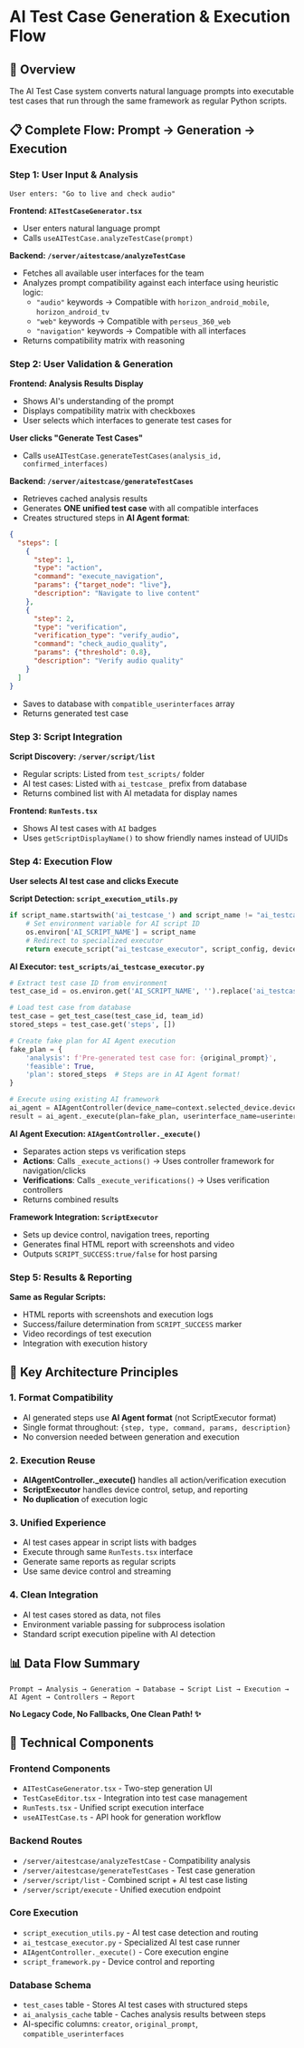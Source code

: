 # AI Test Case Generation & Execution Flow

## 🎯 Overview

The AI Test Case system converts natural language prompts into executable test cases that run through the same framework as regular Python scripts.

## 📋 Complete Flow: Prompt → Generation → Execution

### **Step 1: User Input & Analysis** 
```
User enters: "Go to live and check audio"
```

**Frontend: `AITestCaseGenerator.tsx`**
- User enters natural language prompt
- Calls `useAITestCase.analyzeTestCase(prompt)`

**Backend: `/server/aitestcase/analyzeTestCase`**
- Fetches all available user interfaces for the team
- Analyzes prompt compatibility against each interface using heuristic logic:
  - `"audio"` keywords → Compatible with `horizon_android_mobile`, `horizon_android_tv`
  - `"web"` keywords → Compatible with `perseus_360_web`
  - `"navigation"` keywords → Compatible with all interfaces
- Returns compatibility matrix with reasoning

### **Step 2: User Validation & Generation**

**Frontend: Analysis Results Display**
- Shows AI's understanding of the prompt
- Displays compatibility matrix with checkboxes
- User selects which interfaces to generate test cases for

**User clicks "Generate Test Cases"**
- Calls `useAITestCase.generateTestCases(analysis_id, confirmed_interfaces)`

**Backend: `/server/aitestcase/generateTestCases`**
- Retrieves cached analysis results
- Generates **ONE unified test case** with all compatible interfaces
- Creates structured steps in **AI Agent format**:

```json
{
  "steps": [
    {
      "step": 1,
      "type": "action",
      "command": "execute_navigation", 
      "params": {"target_node": "live"},
      "description": "Navigate to live content"
    },
    {
      "step": 2, 
      "type": "verification",
      "verification_type": "verify_audio",
      "command": "check_audio_quality",
      "params": {"threshold": 0.8},
      "description": "Verify audio quality"
    }
  ]
}
```

- Saves to database with `compatible_userinterfaces` array
- Returns generated test case

### **Step 3: Script Integration**

**Script Discovery: `/server/script/list`**
- Regular scripts: Listed from `test_scripts/` folder
- AI test cases: Listed with `ai_testcase_` prefix from database
- Returns combined list with AI metadata for display names

**Frontend: `RunTests.tsx`**
- Shows AI test cases with `AI` badges
- Uses `getScriptDisplayName()` to show friendly names instead of UUIDs

### **Step 4: Execution Flow**

**User selects AI test case and clicks Execute**

**Script Detection: `script_execution_utils.py`**
```python
if script_name.startswith('ai_testcase_') and script_name != "ai_testcase_executor":
    # Set environment variable for AI script ID
    os.environ['AI_SCRIPT_NAME'] = script_name
    # Redirect to specialized executor
    return execute_script("ai_testcase_executor", script_config, device_id, team_id)
```

**AI Executor: `test_scripts/ai_testcase_executor.py`**
```python
# Extract test case ID from environment
test_case_id = os.environ.get('AI_SCRIPT_NAME', '').replace('ai_testcase_', '')

# Load test case from database  
test_case = get_test_case(test_case_id, team_id)
stored_steps = test_case.get('steps', [])

# Create fake plan for AI Agent execution
fake_plan = {
    'analysis': f'Pre-generated test case for: {original_prompt}',
    'feasible': True,
    'plan': stored_steps  # Steps are in AI Agent format!
}

# Execute using existing AI framework
ai_agent = AIAgentController(device_name=context.selected_device.device_name)
result = ai_agent._execute(plan=fake_plan, userinterface_name=userinterface_name)
```

**AI Agent Execution: `AIAgentController._execute()`**
- Separates action steps vs verification steps
- **Actions**: Calls `_execute_actions()` → Uses controller framework for navigation/clicks
- **Verifications**: Calls `_execute_verifications()` → Uses verification controllers
- Returns combined results

**Framework Integration: `ScriptExecutor`**
- Sets up device control, navigation trees, reporting
- Generates final HTML report with screenshots and video
- Outputs `SCRIPT_SUCCESS:true/false` for host parsing

### **Step 5: Results & Reporting**

**Same as Regular Scripts:**
- HTML reports with screenshots and execution logs
- Success/failure determination from `SCRIPT_SUCCESS` marker
- Video recordings of test execution
- Integration with execution history

## 🔄 Key Architecture Principles

### **1. Format Compatibility**
- AI generated steps use **AI Agent format** (not ScriptExecutor format)
- Single format throughout: `{step, type, command, params, description}`
- No conversion needed between generation and execution

### **2. Execution Reuse**  
- **AIAgentController._execute()** handles all action/verification execution
- **ScriptExecutor** handles device control, setup, and reporting
- **No duplication** of execution logic

### **3. Unified Experience**
- AI test cases appear in script lists with badges
- Execute through same `RunTests.tsx` interface
- Generate same reports as regular scripts
- Use same device control and streaming

### **4. Clean Integration**
- AI test cases stored as data, not files
- Environment variable passing for subprocess isolation
- Standard script execution pipeline with AI detection

## 📊 Data Flow Summary

```
Prompt → Analysis → Generation → Database → Script List → Execution → AI Agent → Controllers → Report
```

**No Legacy Code, No Fallbacks, One Clean Path! ✨**

## 🔧 Technical Components

### **Frontend Components**
- `AITestCaseGenerator.tsx` - Two-step generation UI
- `TestCaseEditor.tsx` - Integration into test case management
- `RunTests.tsx` - Unified script execution interface
- `useAITestCase.ts` - API hook for generation workflow

### **Backend Routes**
- `/server/aitestcase/analyzeTestCase` - Compatibility analysis
- `/server/aitestcase/generateTestCases` - Test case generation
- `/server/script/list` - Combined script + AI test case listing
- `/server/script/execute` - Unified execution endpoint

### **Core Execution**
- `script_execution_utils.py` - AI test case detection and routing
- `ai_testcase_executor.py` - Specialized AI test case runner
- `AIAgentController._execute()` - Core execution engine
- `script_framework.py` - Device control and reporting

### **Database Schema**
- `test_cases` table - Stores AI test cases with structured steps
- `ai_analysis_cache` table - Caches analysis results between steps
- AI-specific columns: `creator`, `original_prompt`, `compatible_userinterfaces`
